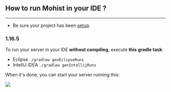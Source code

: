 ## How to run Mohist in your IDE ?
---

* Be sure your project has been [setup](./setup.md).

### 1.16.5

To run your server in your IDE **without compiling**, execute **this gradle task**: 
* Eclipse
    `./gradlew genEclipseRuns`
* IntelliJ IDEA
    `./gradlew genIntellijRuns`

When it's done, you can start your server running this:

![](https://cdn.discordapp.com/attachments/847205896235778058/856915908739596299/unknown.png)